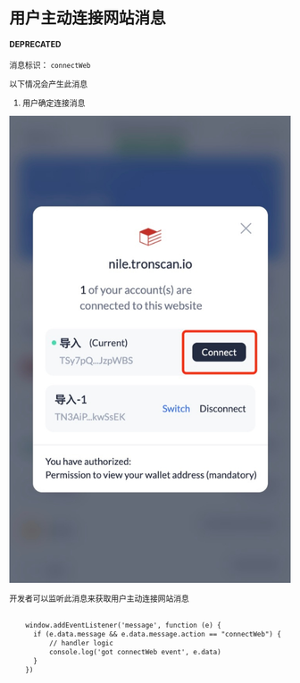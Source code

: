 # 用户主动连接网站消息

#### <span class="deprecated">DEPRECATED</span>

消息标识： `connectWeb`

以下情况会产生此消息

  1. 用户确定连接消息

![image](../../../images/tronlink-wallet-extension_receive-messages-from-tronlink_messages-to-be-deprecated_user-requests-to-connect-to-the-website_img_0.jpg)

开发者可以监听此消息来获取用户主动连接网站消息

```shell

    window.addEventListener('message', function (e) {
      if (e.data.message && e.data.message.action == "connectWeb") {
          // handler logic
          console.log('got connectWeb event', e.data)
      }
    })
```

